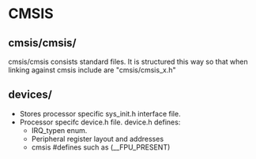 # CMSIS
## cmsis/cmsis/
cmsis/cmsis consists standard files. It is structured this way so that when linking against cmsis 
include are "cmsis/cmsis_x.h"

## devices/
- Stores processor specific sys_init.h interface file. 
- Processor specifc device.h file. device.h defines:
  - IRQ_typen enum. 
  - Peripheral register layout and addresses
  - cmsis #defines such as (__FPU_PRESENT)


